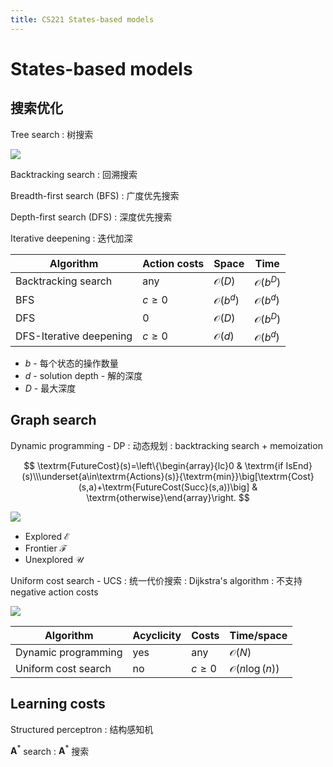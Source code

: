 ```yaml
---
title: CS221 States-based models
---
```


# States-based models

## 搜索优化

Tree search
: 树搜索

![](https://stanford.edu/~shervine/teaching/cs-221/illustrations/tree.png)

Backtracking search
: 回溯搜索

Breadth-first search (BFS)
: 广度优先搜索

Depth-first search (DFS)
: 深度优先搜索

Iterative deepening
: 迭代加深

| Algorithm               | Action costs  | Space              | Time               |
| ----------------------- | ------------- | ------------------ | ------------------ |
| Backtracking search     | any           | $\mathcal{O}(D)$   | $\mathcal{O}(b^D)$ |
| BFS                     | $c\geqslant0$ | $\mathcal{O}(b^d)$ | $\mathcal{O}(b^d)$ |
| DFS                     | 0             | $\mathcal{O}(D)$   | $\mathcal{O}(b^D)$ |
| DFS-Iterative deepening | $c\geqslant0$ | $\mathcal{O}(d)$   | $\mathcal{O}(b^d)$ |

- $b$ - 每个状态的操作数量
- $d$ - solution depth - 解的深度
- $D$ - 最大深度

## Graph search

Dynamic programming - DP
: 动态规划
: backtracking search + memoization

$$
\textrm{FutureCost}(s)=\left\{\begin{array}{lc}0 & \textrm{if IsEnd}(s)\\\underset{a\in\textrm{Actions}(s)}{\textrm{min}}\big[\textrm{Cost}(s,a)+\textrm{FutureCost(Succ}(s,a))\big] & \textrm{otherwise}\end{array}\right.
$$

![](https://stanford.edu/~shervine/teaching/cs-221/illustrations/dynamic-programming.png)

- Explored $\mathcal{E}$
- Frontier $\mathcal{F}$
- Unexplored $\mathcal{U}$

Uniform cost search - UCS
: 统一代价搜索
: Dijkstra's algorithm
: 不支持 negative action costs

![](https://stanford.edu/~shervine/teaching/cs-221/illustrations/ucs-example.png)

| Algorithm           | Acyclicity | Costs         | Time/space              |
| ------------------- | ---------- | ------------- | ----------------------- |
| Dynamic programming | yes        | any           | $\mathcal{O}(N)$        |
| Uniform cost search | no         | $c\geqslant0$ | $\mathcal{O}(n\log(n))$ |

## Learning costs

Structured perceptron
: 结构感知机

<!-- deflist 不支持 jsx - 因此不可以 <sup> -->

$\mathbf A ^ *$ search
: $\mathbf A ^ *$ 搜索
